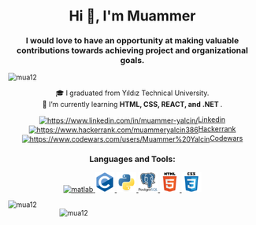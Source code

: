 <!--
**Mua12/Mua12** is a ✨ _special_ ✨ repository because its `README.md` (this file) appears on your GitHub profile.

Here are some ideas to get you started:
- 🔭 I’m currently working on ...
- 🌱 I’m currently learning ...
- 👯 I’m looking to collaborate on ...
- 🤔 I’m looking for help with ...
- 💬 Ask me about ...
- 📫 How to reach me: ...
- 😄 Pronouns: ...
- ⚡ Fun fact: ...
-->

<h1 align="center">Hi 👋, I'm Muammer </h1>
<h3 align="center">I would love to have an opportunity at making valuable contributions towards achieving project and organizational goals.</h3>

<p align="left"> 
  <img src="https://komarev.com/ghpvc/?username=mua12&label=Profile%20views&color=0e75b6&style=flat" alt="mua12" /> 
</p>

<p align='center'>
 🎓 I graduated from Yıldız Technical University. <br>
 🌱 I’m currently learning <b>HTML, CSS, REACT, and .NET </b>.
</p>

<p align="center">
  <a href="https://www.linkedin.com/in/muammer-yalcin/" target="blank">
  <img align="center" src="https://cdn-icons-png.flaticon.com/512/174/174857.png" alt="https://www.linkedin.com/in/muammer-yalcin/" height="40" width="40" />Linkedin</a>
  
  <a href="https://www.hackerrank.com/muammeryalcin386" target="blank">
  <img align="center" src="https://raw.githubusercontent.com/rahuldkjain/github-profile-readme-generator/master/src/images/icons/Social/hackerrank.svg"   alt="https://www.hackerrank.com/muammeryalcin386" height="40" width="40" />Hackerrank</a> 
  
  <a href="https://www.codewars.com/users/Muammer%20Yalcin" target="blank">
  <img align="center" src="https://www.codewars.com/assets/logos/logo-61192cf7c75904d495e7ad69695fbf0bffd965bc3e17ac60f6c6b475304db09d.svg" alt="https://www.codewars.com/users/Muammer%20Yalcin" height="40" width="40" />Codewars</a>
</p>

<h3 align="center">Languages and Tools:</h3>
<p align="center"> 
  <a href="https://www.mathworks.com/" target="_blank"> <img src="https://upload.wikimedia.org/wikipedia/commons/2/21/Matlab_Logo.png" alt="matlab" width="40" height="40"/> </a> 
  <a href="https://www.cprogramming.com/" target="_blank"> <img src="https://raw.githubusercontent.com/devicons/devicon/master/icons/c/c-original.svg" alt="c" width="40" height="40"/> </a> 
  <a href="https://www.python.org" target="_blank"> <img src="https://raw.githubusercontent.com/devicons/devicon/master/icons/python/python-original.svg" alt="python" width="40" height="40"/> </a> 
  <a href="https://www.postgresql.org" target="_blank"> <img src="https://raw.githubusercontent.com/devicons/devicon/master/icons/postgresql/postgresql-original-wordmark.svg" alt="postgresql" width="40" height="40"/> </a> 
  <a href="https://www.w3.org/html/" target="_blank"> <img src="https://raw.githubusercontent.com/devicons/devicon/master/icons/html5/html5-original-wordmark.svg" alt="html5" width="40" height="40"/> </a> 
  <a href="https://www.w3schools.com/css/" target="_blank"> <img src="https://raw.githubusercontent.com/devicons/devicon/master/icons/css3/css3-original-wordmark.svg" alt="css3" width="40" height="40"/> </a> 
</p>

<p>
  <img align="left" src="https://github-readme-stats.vercel.app/api?username=mua12&show_icons=true&locale=en" width="400" alt="mua12" />
  <img align="right" src="https://github-readme-streak-stats.herokuapp.com/?user=mua12&" width="400" alt="mua12" />
</p> 

